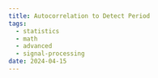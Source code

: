 ```yaml
---
title: Autocorrelation to Detect Period
tags:
  - statistics
  - math
  - advanced
  - signal-processing
date: 2024-04-15
---
```


